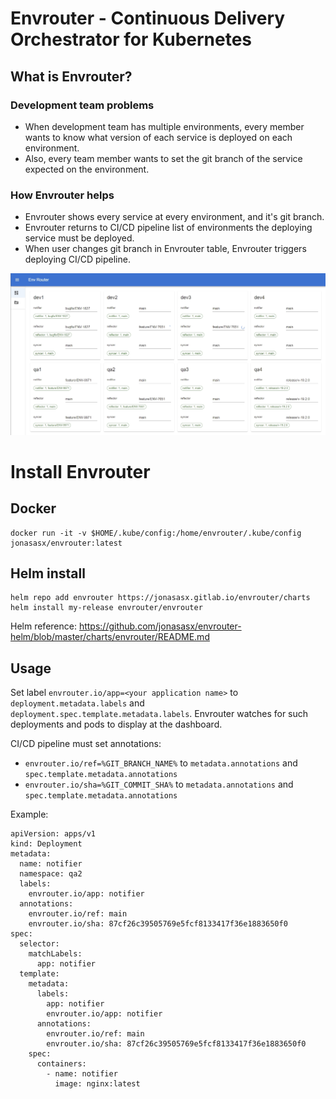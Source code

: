 # Envrouter - Continuous Delivery Orchestrator for Kubernetes

## What is Envrouter?

### Development team problems

* When development team has multiple environments, every member wants to know what version of each service is deployed
on each environment.
* Also, every team member wants to set the git branch of the service expected on the environment.

### How Envrouter helps

* Envrouter shows every service at every environment, and it's git branch.
* Envrouter returns to CI/CD pipeline list of environments the deploying service must be deployed.
* When user changes git branch in Envrouter table, Envrouter triggers deploying CI/CD pipeline.

![Envrouter UI](docs/assets/afcf9cd8e8.jpg)

# Install Envrouter

## Docker

    docker run -it -v $HOME/.kube/config:/home/envrouter/.kube/config jonasasx/envrouter:latest

## Helm install

    helm repo add envrouter https://jonasasx.gitlab.io/envrouter/charts
    helm install my-release envrouter/envrouter

Helm reference: https://github.com/jonasasx/envrouter-helm/blob/master/charts/envrouter/README.md

## Usage

Set label `envrouter.io/app=<your application name>` to `deployment.metadata.labels` and
`deployment.spec.template.metadata.labels`. Envrouter watches for such deployments and pods to display
at the dashboard.

CI/CD pipeline must set annotations:

* `envrouter.io/ref=%GIT_BRANCH_NAME%` to `metadata.annotations` and `spec.template.metadata.annotations` 
* `envrouter.io/sha=%GIT_COMMIT_SHA%` to `metadata.annotations` and `spec.template.metadata.annotations` 

Example:

    apiVersion: apps/v1
    kind: Deployment
    metadata:
      name: notifier
      namespace: qa2
      labels:
        envrouter.io/app: notifier
      annotations:
        envrouter.io/ref: main
        envrouter.io/sha: 87cf26c39505769e5fcf8133417f36e1883650f0
    spec:
      selector:
        matchLabels:
          app: notifier
      template:
        metadata:
          labels:
            app: notifier
            envrouter.io/app: notifier
          annotations:
            envrouter.io/ref: main
            envrouter.io/sha: 87cf26c39505769e5fcf8133417f36e1883650f0
        spec:
          containers:
            - name: notifier
              image: nginx:latest

